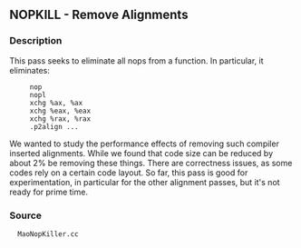 ## NOPKILL - Remove Alignments ##

### Description ###
This pass seeks to eliminate all nops from a function. In particular, it eliminates:
```
     nop
     nopl
     xchg %ax, %ax
     xchg %eax, %eax
     xchg %rax, %rax
     .p2align ...
```

We wanted to study the performance effects of removing such compiler inserted alignments. While we found that code size can be reduced by about 2% be removing these things. There are correctness issues, as some codes rely on a certain code layout. So far, this pass is good for experimentation, in particular for the other alignment passes, but it's not ready for prime time.

### Source ###
```
  MaoNopKiller.cc
```